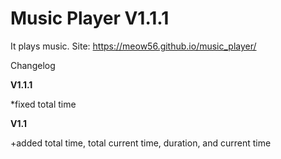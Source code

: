 # Music Player V1.1.1
It plays music.
Site: https://meow56.github.io/music_player/

Changelog

**V1.1.1**

*fixed total time

**V1.1**

+added total time, total current time, duration, and current time

